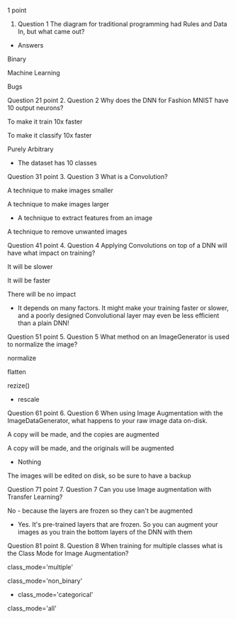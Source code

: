 1
point
1. Question 1
The diagram for traditional programming had Rules and Data In, but what came out?


- Answers


Binary


Machine Learning


Bugs

Question 21
point
2. Question 2
Why does the DNN for Fashion MNIST have 10 output neurons?


To make it train 10x faster


To make it classify 10x faster


Purely Arbitrary


- The dataset has 10 classes

Question 31
point
3. Question 3
What is a Convolution?


A technique to make images smaller


A technique to make images larger


- A technique to extract features from an image


A technique to remove unwanted images

Question 41
point
4. Question 4
Applying Convolutions on top of a DNN will have what impact on training?


It will be slower


It will be faster


There will be no impact


- It depends on many factors. It might make your training faster or slower, and a poorly designed Convolutional layer may even be less efficient than a plain DNN!

Question 51
point
5. Question 5
What method on an ImageGenerator is used to normalize the image?


normalize


flatten


rezize()


- rescale

Question 61
point
6. Question 6
When using Image Augmentation with the ImageDataGenerator, what happens to your raw image data on-disk.


A copy will be made, and the copies are augmented


A copy will be made, and the originals will be augmented


- Nothing


The images will be edited on disk, so be sure to have a backup

Question 71
point
7. Question 7
Can you use Image augmentation with Transfer Learning?


No - because the layers are frozen so they can't be augmented


- Yes. It's pre-trained layers that are frozen. So you can augment your images as you train the bottom layers of the DNN with them

Question 81
point
8. Question 8
When training for multiple classes what is the Class Mode for Image Augmentation?


class_mode='multiple'


class_mode='non_binary'


- class_mode='categorical'


class_mode='all'
